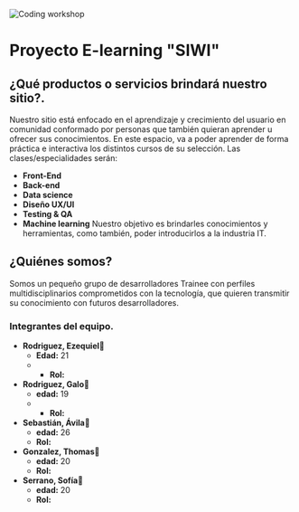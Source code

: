 ![Coding workshop](https://user-images.githubusercontent.com/98984365/165802254-00609892-6e81-47b9-adb6-5a83bcb46f7e.gif)
# Proyecto E-learning "SIWI"

## ¿Qué productos o servicios brindará nuestro sitio?.
Nuestro sitio está enfocado en el aprendizaje y crecimiento del usuario en comunidad conformado por personas que también quieran aprender u ofrecer sus conocimientos. En este espacio, va a poder aprender de forma práctica e interactiva los distintos cursos de su selección. Las clases/especialidades serán: 
- **Front-End**
- **Back-end**
- **Data science**
- **Diseño UX/UI**
- **Testing & QA**
- **Machine learning** 
Nuestro objetivo es brindarles conocimientos y herramientas, como también, poder introducirlos a la industria IT.  

## ¿Quiénes somos?
Somos un pequeño grupo de desarrolladores Trainee con perfiles multidisciplinarios comprometidos con la tecnología, que quieren transmitir su conocimiento con futuros desarrolladores.
### Integrantes del equipo.
+ **Rodriguez, Ezequiel**:adult:
	* **Edad:** 21
	* * **Rol:** 
+ **Rodriguez, Galo**:adult:
	* **edad:** 19
	* * **Rol:** 
+ **Sebastián, Ávila**:adult:
	* **edad:** 26
	* **Rol:** 
+ **Gonzalez, Thomas**:adult:
	* **edad:** 20
	* **Rol:** 
+ **Serrano, Sofía**:woman:
	* **edad:** 20
	* **Rol:** 
